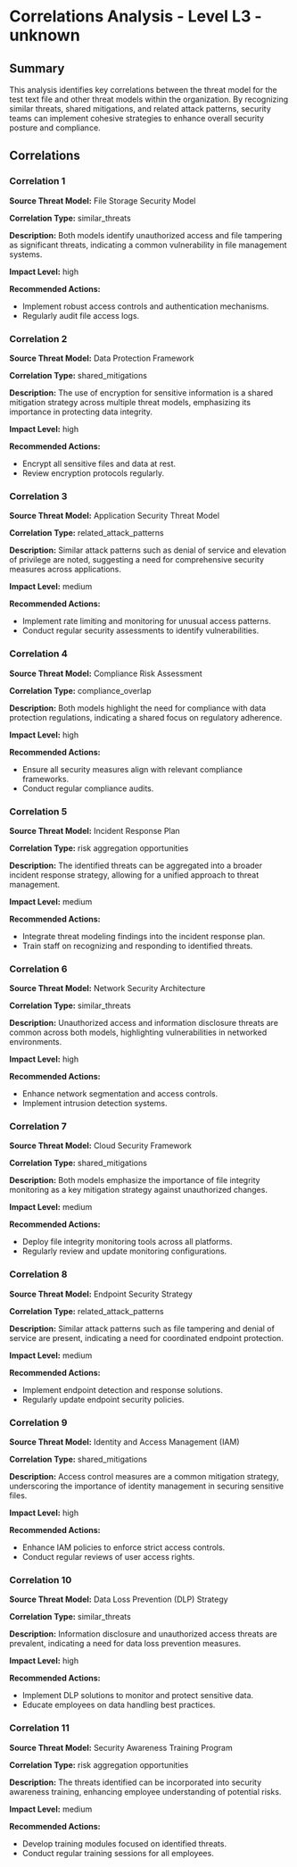 # Correlations Analysis - Level L3 - unknown

## Summary

This analysis identifies key correlations between the threat model for the test text file and other threat models within the organization. By recognizing similar threats, shared mitigations, and related attack patterns, security teams can implement cohesive strategies to enhance overall security posture and compliance.

## Correlations

### Correlation 1

**Source Threat Model:** File Storage Security Model

**Correlation Type:** similar_threats

**Description:** Both models identify unauthorized access and file tampering as significant threats, indicating a common vulnerability in file management systems.

**Impact Level:** high

**Recommended Actions:**
- Implement robust access controls and authentication mechanisms.
- Regularly audit file access logs.

### Correlation 2

**Source Threat Model:** Data Protection Framework

**Correlation Type:** shared_mitigations

**Description:** The use of encryption for sensitive information is a shared mitigation strategy across multiple threat models, emphasizing its importance in protecting data integrity.

**Impact Level:** high

**Recommended Actions:**
- Encrypt all sensitive files and data at rest.
- Review encryption protocols regularly.

### Correlation 3

**Source Threat Model:** Application Security Threat Model

**Correlation Type:** related_attack_patterns

**Description:** Similar attack patterns such as denial of service and elevation of privilege are noted, suggesting a need for comprehensive security measures across applications.

**Impact Level:** medium

**Recommended Actions:**
- Implement rate limiting and monitoring for unusual access patterns.
- Conduct regular security assessments to identify vulnerabilities.

### Correlation 4

**Source Threat Model:** Compliance Risk Assessment

**Correlation Type:** compliance_overlap

**Description:** Both models highlight the need for compliance with data protection regulations, indicating a shared focus on regulatory adherence.

**Impact Level:** high

**Recommended Actions:**
- Ensure all security measures align with relevant compliance frameworks.
- Conduct regular compliance audits.

### Correlation 5

**Source Threat Model:** Incident Response Plan

**Correlation Type:** risk aggregation opportunities

**Description:** The identified threats can be aggregated into a broader incident response strategy, allowing for a unified approach to threat management.

**Impact Level:** medium

**Recommended Actions:**
- Integrate threat modeling findings into the incident response plan.
- Train staff on recognizing and responding to identified threats.

### Correlation 6

**Source Threat Model:** Network Security Architecture

**Correlation Type:** similar_threats

**Description:** Unauthorized access and information disclosure threats are common across both models, highlighting vulnerabilities in networked environments.

**Impact Level:** high

**Recommended Actions:**
- Enhance network segmentation and access controls.
- Implement intrusion detection systems.

### Correlation 7

**Source Threat Model:** Cloud Security Framework

**Correlation Type:** shared_mitigations

**Description:** Both models emphasize the importance of file integrity monitoring as a key mitigation strategy against unauthorized changes.

**Impact Level:** medium

**Recommended Actions:**
- Deploy file integrity monitoring tools across all platforms.
- Regularly review and update monitoring configurations.

### Correlation 8

**Source Threat Model:** Endpoint Security Strategy

**Correlation Type:** related_attack_patterns

**Description:** Similar attack patterns such as file tampering and denial of service are present, indicating a need for coordinated endpoint protection.

**Impact Level:** medium

**Recommended Actions:**
- Implement endpoint detection and response solutions.
- Regularly update endpoint security policies.

### Correlation 9

**Source Threat Model:** Identity and Access Management (IAM)

**Correlation Type:** shared_mitigations

**Description:** Access control measures are a common mitigation strategy, underscoring the importance of identity management in securing sensitive files.

**Impact Level:** high

**Recommended Actions:**
- Enhance IAM policies to enforce strict access controls.
- Conduct regular reviews of user access rights.

### Correlation 10

**Source Threat Model:** Data Loss Prevention (DLP) Strategy

**Correlation Type:** similar_threats

**Description:** Information disclosure and unauthorized access threats are prevalent, indicating a need for data loss prevention measures.

**Impact Level:** high

**Recommended Actions:**
- Implement DLP solutions to monitor and protect sensitive data.
- Educate employees on data handling best practices.

### Correlation 11

**Source Threat Model:** Security Awareness Training Program

**Correlation Type:** risk aggregation opportunities

**Description:** The threats identified can be incorporated into security awareness training, enhancing employee understanding of potential risks.

**Impact Level:** medium

**Recommended Actions:**
- Develop training modules focused on identified threats.
- Conduct regular training sessions for all employees.

